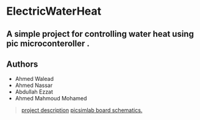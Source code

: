 # ElectricWaterHeat
## A simple project for controlling water heat using pic microconteroller .

## Authors
- Ahmed Walead 
- Ahmed Nassar
- Abdullah Ezzat
- Ahmed Mahmoud Mohamed

> [project description](https://drive.google.com/file/d/1dE2pS3YryBuqLWGIjMwEn3Vw4nyQ4NPc/view?fbclid=IwAR1ABPT3WNZgBmdJCTOWhTVQw3iiSdVhGv3-mQYP_SZW9zu8Tj_eKSXe42w)
> [picsimlab board schematics.](https://lcgamboa.github.io/picsimlab/pdf/board3.pdf)
